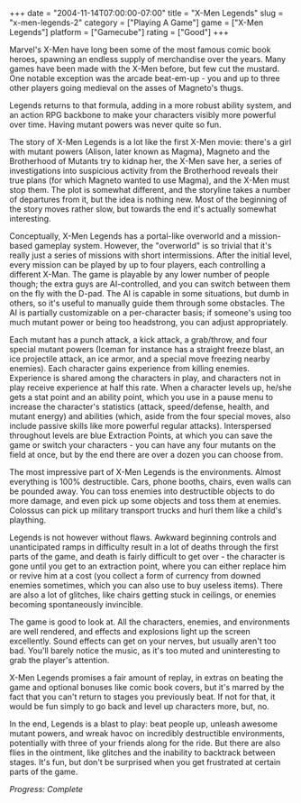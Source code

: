 +++
date = "2004-11-14T07:00:00-07:00"
title = "X-Men Legends"
slug = "x-men-legends-2"
category = ["Playing A Game"]
game = ["X-Men Legends"]
platform = ["Gamecube"]
rating = ["Good"]
+++

Marvel's X-Men have long been some of the most famous comic book heroes, spawning an endless supply of merchandise over the years. Many games have been made with the X-Men before, but few cut the mustard. One notable exception was the arcade beat-em-up - you and up to three other players going medieval on the asses of Magneto's thugs.

Legends returns to that formula, adding in a more robust ability system, and an action RPG backbone to make your characters visibly more powerful over time. Having mutant powers was never quite so fun.

The story of X-Men Legends is a lot like the first X-Men movie: there's a girl with mutant powers (Alison, later known as Magma), Magneto and the Brotherhood of Mutants try to kidnap her, the X-Men save her, a series of investigations into suspicious activity from the Brotherhood reveals their true plans (for which Magneto wanted to use Magma), and the X-Men must stop them. The plot is somewhat different, and the storyline takes a number of departures from it, but the idea is nothing new. Most of the beginning of the story moves rather slow, but towards the end it's actually somewhat interesting.

Conceptually, X-Men Legends has a portal-like overworld and a mission-based gameplay system. However, the "overworld" is so trivial that it's really just a series of missions with short intermissions. After the initial level, every mission can be played by up to four players, each controlling a different X-Man. The game is playable by any lower number of people though; the extra guys are AI-controlled, and you can switch between them on the fly with the D-pad. The AI is capable in some situations, but dumb in others, so it's useful to manually guide them through some obstacles. The AI is partially customizable on a per-character basis; if someone's using too much mutant power or being too headstrong, you can adjust appropriately.

Each mutant has a punch attack, a kick attack, a grab/throw, and four special mutant powers (Iceman for instance has a straight freeze blast, an ice projectile attack, an ice armor, and a special move freezing nearby enemies). Each character gains experience from killing enemies. Experience is shared among the characters in play, and characters not in play receive experience at half this rate. When a character levels up, he/she gets a stat point and an ability point, which you use in a pause menu to increase the character's statistics (attack, speed/defense, health, and mutant energy) and abilities (which, aside from the four special moves, also include passive skills like more powerful regular attacks). Interspersed throughout levels are blue Extraction Points, at which you can save the game or switch your characters - you can have any four mutants on the field at once, but by the end there are over a dozen you can choose from.

The most impressive part of X-Men Legends is the environments. Almost everything is 100\% destructible. Cars, phone booths, chairs, even walls can be pounded away. You can toss enemies into destructible objects to do more damage, and even pick up some objects and toss them at enemies. Colossus can pick up military transport trucks and hurl them like a child's plaything.

Legends is not however without flaws. Awkward beginning controls and unanticipated ramps in difficulty result in a lot of deaths through the first parts of the game, and death is fairly difficult to get over - the character is gone until you get to an extraction point, where you can either replace him or revive him at a cost (you collect a form of currency from downed enemies sometimes, which you can also use to buy useless items). There are also a lot of glitches, like chairs getting stuck in ceilings, or enemies becoming spontaneously invincible.

The game is good to look at. All the characters, enemies, and environments are well rendered, and effects and explosions light up the screen excellently. Sound effects can get on your nerves, but usually aren't too bad. You'll barely notice the music, as it's too muted and uninteresting to grab the player's attention.

X-Men Legends promises a fair amount of replay, in extras on beating the game and optional bonuses like comic book covers, but it's marred by the fact that you can't return to stages you previously beat. If not for that, it would be fun simply to go back and level up characters more, but, no.

In the end, Legends is a blast to play: beat people up, unleash awesome mutant powers, and wreak havoc on incredibly destructible environments, potentially with three of your friends along for the ride. But there are also flies in the ointment, like glitches and the inability to backtrack between stages. It's fun, but don't be surprised when you get frustrated at certain parts of the game.

<i>Progress: Complete</i>